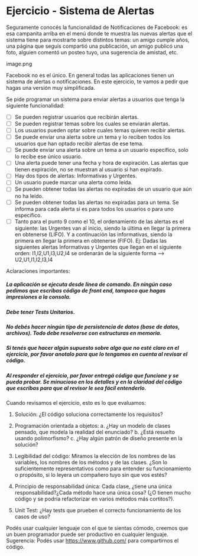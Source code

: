 # Ejercicio - Sistema de Alertas
Seguramente conocés la funcionalidad de Notificaciones de Facebook: es esa campanita arriba en el menú donde te muestra las nuevas alertas que el sistema tiene para mostrarte sobre distintos temas: un amigo cumple años, una página que seguís compartió una publicación, un amigo publicó una foto, alguien comentó un posteo tuyo, una sugerencia de amistad, etc.

image.png

Facebook no es el único. En general todas las aplicaciones tienen un sistema de alertas o notificaciones. En este ejercicio, te vamos a pedir que hagas una versión muy simplificada.

Se pide programar un sistema para enviar alertas a usuarios que tenga la siguiente funcionalidad:
- [ ] Se pueden registrar usuarios que recibirán alertas. 
- [ ] Se pueden registrar temas sobre los cuales se enviarán alertas.
- [ ] Los usuarios pueden optar sobre cuales temas quieren recibir alertas.
- [ ] Se puede enviar una alerta sobre un tema y lo reciben todos los usuarios que han optado recibir alertas de ese tema.
- [ ] Se puede enviar una alerta sobre un tema a un usuario específico, solo lo recibe ese único usuario.
- [ ] Una alerta puede tener una fecha y hora de expiración. Las alertas que tienen expiración, no se muestran al usuario si han expirado.
- [ ] Hay dos tipos de alertas: Informativas y Urgentes.
- [ ] Un usuario puede marcar una alerta como leída.
- [ ] Se pueden obtener todas las alertas no expiradas de un usuario que aún no ha leído. 
- [ ] Se pueden obtener todas las alertas no expiradas para un tema. Se informa para cada alerta si es para todos los usuarios o para uno específico.
- [ ] Tanto para el punto 9 como el 10, el ordenamiento de las alertas es el siguiente: las Urgentes van al inicio, siendo la última en llegar la primera en obtenerse (LIFO). Y a continuación las informativas, siendo la primera en llegar la primera en obtenerse (FIFO). Ej: Dadas las siguientes alertas Informativas y Urgentes que llegan en el siguiente orden: I1,I2,U1,I3,U2,I4 se ordenarán de la siguiente forma --> U2,U1,I1,I2,I3,I4

Aclaraciones importantes:

##### La aplicación se ejecuta desde línea de comando. En ningún caso pedimos que escribas código de front end, tampoco que hagas impresiones a la consola.
##### Debe tener Tests Unitarios.
##### No debés hacer ningún tipo de persistencia de datos (base de datos, archivos). Todo debe resolverse con estructuras en memoria.
##### Si tenés que hacer algún supuesto sobre algo que no esté claro en el ejercicio, por favor anotalo para que lo tengamos en cuenta al revisar el código.
##### Al responder el ejercicio, por favor entregá código que funcione y se pueda probar. Se minucioso en los detalles y en la claridad del código que escribas para que al revisor le sea fácil entenderlo. 

Cuando revisamos el ejercicio, esto es lo que evaluamos:
1. Solución: ¿El código soluciona correctamente los requisitos? 
2. Programación orientada a objetos:
    a. ¿Hay un modelo de clases pensado, que modela la realidad del enunciado?
    b. ¿Está resuelto usando polimorfismo?
    c. ¿Hay algún patrón de diseño presente en la solución?

3. Legibilidad del código: Miramos la elección de los nombres de las variables, los nombres de los métodos y de las clases. ¿Son lo suficientemente representativos como para entender su funcionamiento o propósito, si lo leyera un compañero tuyo sin que vos estés?
4. Principio de responsabilidad única: Cada clase, ¿tiene una única responsabilidad?¿Cada método hace una única cosa? (¿O tienen mucho código y se podría refactorizar en varios métodos más cortitos?). 

5. Unit Test: ¿Hay tests que prueben el correcto funcionamiento de los casos de uso?

Podés usar cualquier lenguaje con el que te sientas cómodo, creemos que un buen programador puede ser productivo en cualquier lenguaje. Sugerencia: Podés usar https://www.github.com/ para compartirnos el código.